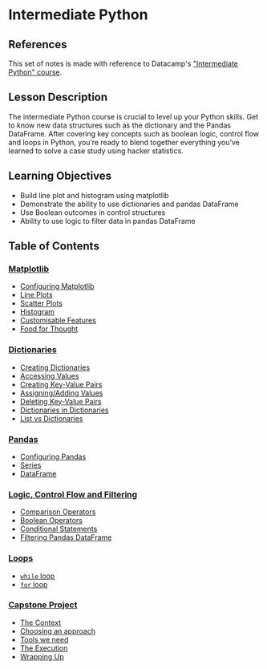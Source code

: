 # Intermediate Python

## References
This set of notes is made with reference to Datacamp's ["Intermediate Python" course](https://app.datacamp.com/learn/courses/intermediate-python).

## Lesson Description

The intermediate Python course is crucial to level up your Python skills. Get to know new data structures such as the dictionary and the Pandas DataFrame.
After covering key concepts such as boolean logic, control flow and loops in Python, you’re ready to blend together everything you’ve learned 
to solve a case study using hacker statistics.

## Learning Objectives

- Build line plot and histogram using matplotlib
- Demonstrate the ability to use dictionaries and pandas DataFrame
- Use Boolean outcomes in control structures
- Ability to use logic to filter data in pandas DataFrame

## Table of Contents

### [Matplotlib](https://github.com/Lumarstar/AISG_Foundations_In_AI/blob/Lumarstar-edits/Intermediate%20Python/1__matplotlib.md)

- [Configuring Matplotlib](https://github.com/Lumarstar/AISG_Foundations_In_AI/blob/Lumarstar-edits/Intermediate%20Python/1__matplotlib.md#configuring-matplotlib)
- [Line Plots](https://github.com/Lumarstar/AISG_Foundations_In_AI/blob/Lumarstar-edits/Intermediate%20Python/1__matplotlib.md#line-plots)
- [Scatter Plots](https://github.com/Lumarstar/AISG_Foundations_In_AI/blob/Lumarstar-edits/Intermediate%20Python/1__matplotlib.md#scatter-plot)
- [Histogram](https://github.com/Lumarstar/AISG_Foundations_In_AI/blob/Lumarstar-edits/Intermediate%20Python/1__matplotlib.md#histogram)
- [Customisable Features](https://github.com/Lumarstar/AISG_Foundations_In_AI/blob/Lumarstar-edits/Intermediate%20Python/1__matplotlib.md#customisable-features)
- [Food for Thought](https://github.com/Lumarstar/AISG_Foundations_In_AI/blob/Lumarstar-edits/Intermediate%20Python/1__matplotlib.md#food-for-thought)

### [Dictionaries](https://github.com/Lumarstar/AISG_Foundations_In_AI/blob/Lumarstar-edits/Intermediate%20Python/2__dictionaries.md)

- [Creating Dictionaries](https://github.com/Lumarstar/AISG_Foundations_In_AI/blob/Lumarstar-edits/Intermediate%20Python/2__dictionaries.md#creating-dictionaries)
- [Accessing Values](https://github.com/Lumarstar/AISG_Foundations_In_AI/blob/Lumarstar-edits/Intermediate%20Python/2__dictionaries.md#accessing-values)
- [Creating Key-Value Pairs](https://github.com/Lumarstar/AISG_Foundations_In_AI/blob/Lumarstar-edits/Intermediate%20Python/2__dictionaries.md#creating-key-value-pairs)
- [Assigning/Adding Values](https://github.com/Lumarstar/AISG_Foundations_In_AI/blob/Lumarstar-edits/Intermediate%20Python/2__dictionaries.md#assigningadding-values)
- [Deleting Key-Value Pairs](https://github.com/Lumarstar/AISG_Foundations_In_AI/blob/Lumarstar-edits/Intermediate%20Python/2__dictionaries.md#deleting-key-value-pairs)
- [Dictionaries in Dictionaries](https://github.com/Lumarstar/AISG_Foundations_In_AI/blob/Lumarstar-edits/Intermediate%20Python/2__dictionaries.md#dictionaries-in-dictionaries)
- [List vs Dictionaries](https://github.com/Lumarstar/AISG_Foundations_In_AI/blob/Lumarstar-edits/Intermediate%20Python/2__dictionaries.md#lists-vs-dictionaries)

### [Pandas](https://github.com/Lumarstar/AISG_Foundations_In_AI/blob/Lumarstar-edits/Intermediate%20Python/3__pandas.md)

- [Configuring Pandas](https://github.com/Lumarstar/AISG_Foundations_In_AI/blob/Lumarstar-edits/Intermediate%20Python/3__pandas.md#configuring-pandas)
- [Series](https://github.com/Lumarstar/AISG_Foundations_In_AI/blob/Lumarstar-edits/Intermediate%20Python/3__pandas.md#series)
- [DataFrame](https://github.com/Lumarstar/AISG_Foundations_In_AI/blob/Lumarstar-edits/Intermediate%20Python/3__pandas.md#dataframe)

### [Logic, Control Flow and Filtering](https://github.com/Lumarstar/AISG_Foundations_In_AI/blob/Lumarstar-edits/Intermediate%20Python/4__logic_flow.md)

- [Comparison Operators](https://github.com/Lumarstar/AISG_Foundations_In_AI/blob/Lumarstar-edits/Intermediate%20Python/4__logic_flow.md#comparison-operators)
- [Boolean Operators](https://github.com/Lumarstar/AISG_Foundations_In_AI/blob/Lumarstar-edits/Intermediate%20Python/4__logic_flow.md#boolean-operators)
- [Conditional Statements](https://github.com/Lumarstar/AISG_Foundations_In_AI/blob/Lumarstar-edits/Intermediate%20Python/4__logic_flow.md#conditional-statements)
- [Filtering Pandas DataFrame](https://github.com/Lumarstar/AISG_Foundations_In_AI/blob/Lumarstar-edits/Intermediate%20Python/4__logic_flow.md#filtering-pandas-dataframes)

### [Loops](https://github.com/Lumarstar/AISG_Foundations_In_AI/blob/Lumarstar-edits/Intermediate%20Python/5__loops.md)

- [`while` loop](https://github.com/Lumarstar/AISG_Foundations_In_AI/blob/Lumarstar-edits/Intermediate%20Python/5__loops.md#while-loop)
- [`for` loop](https://github.com/Lumarstar/AISG_Foundations_In_AI/blob/Lumarstar-edits/Intermediate%20Python/5__loops.md#for-loop)

### [Capstone Project](https://github.com/Lumarstar/AISG_Foundations_In_AI/blob/Lumarstar-edits/Intermediate%20Python/6__capstone_project.md)

- [The Context](https://github.com/Lumarstar/AISG_Foundations_In_AI/blob/Lumarstar-edits/Intermediate%20Python/6__capstone_project.md#the-context)
- [Choosing an approach](https://github.com/Lumarstar/AISG_Foundations_In_AI/blob/Lumarstar-edits/Intermediate%20Python/6__capstone_project.md#choosing-an-approach)
- [Tools we need](https://github.com/Lumarstar/AISG_Foundations_In_AI/blob/Lumarstar-edits/Intermediate%20Python/6__capstone_project.md#tools-we-need)
- [The Execution](https://github.com/Lumarstar/AISG_Foundations_In_AI/blob/Lumarstar-edits/Intermediate%20Python/6__capstone_project.md#the-execution)
- [Wrapping Up](https://github.com/Lumarstar/AISG_Foundations_In_AI/blob/Lumarstar-edits/Intermediate%20Python/6__capstone_project.md#wrapping-up)
